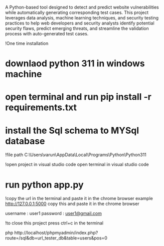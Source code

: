 A Python-based tool designed to detect and predict website vulnerabilities while automatically generating corresponding test cases. This project leverages data analysis, machine learning techniques, and security testing practices to help web developers and security analysts identify potential security flaws, predict emerging threats, and streamline the validation process with auto-generated test cases.




!One time installation
# downlaod python 311 in windows machine
# open terminal and run pip install -r requirements.txt
# install the Sql schema to MYSql database


!file path 
C:\Users\varun\AppData\Local\Programs\Python\Python311


!open project in visual studio code 
open terminal in visual studio code 
# run python app.py


!copy the url in the terminal and paste it in the chrome browser 
example http://127.0.0.1:5000
copy this and paste it in the chrome browser

username : user1
password : user1@gmail.com


!to close this project press ctrl+c in the terminal

php
http://localhost/phpmyadmin/index.php?route=/sql&db=url_tester_db&table=users&pos=0